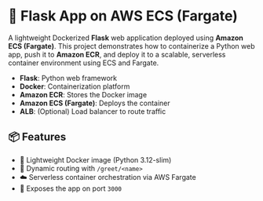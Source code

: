 # 🚀 Flask App on AWS ECS (Fargate)

A lightweight Dockerized **Flask** web application deployed using **Amazon ECS (Fargate)**. This project demonstrates how to containerize a Python web app, push it to **Amazon ECR**, and deploy it to a scalable, serverless container environment using ECS and Fargate.


- **Flask**: Python web framework
- **Docker**: Containerization platform
- **Amazon ECR**: Stores the Docker image
- **Amazon ECS (Fargate)**: Deploys the container
- **ALB**: (Optional) Load balancer to route traffic

## 📦 Features

- 🐳 Lightweight Docker image (Python 3.12-slim)
- 🔁 Dynamic routing with `/greet/<name>`
- ☁️ Serverless container orchestration via AWS Fargate
- 🚪 Exposes the app on port `3000`
  

